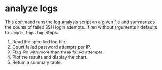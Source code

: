 # analyze logs

This command runs the log‑analysis script on a given file and summarizes the counts of failed SSH login attempts.  If run without arguments it defaults to `sample_logs.log`.
Steps:
1. Read the specified log file.
2. Count failed password attempts per IP.
3. Flag IPs with more than three failed attempts.
4. Plot the results and display the chart.
5. Return a summary table.
